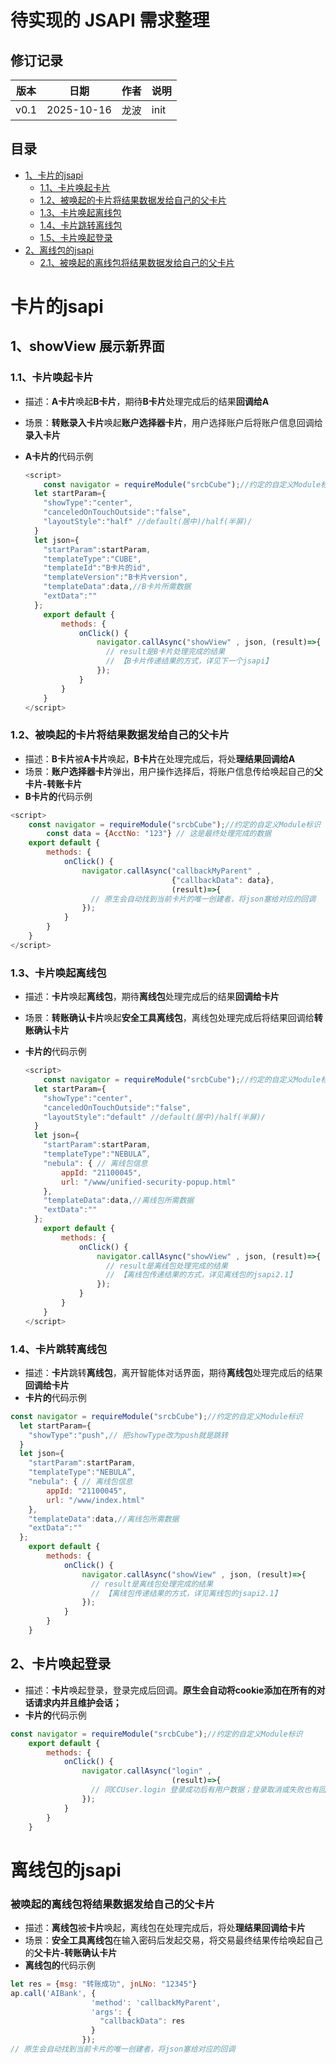 # 待实现的 JSAPI 需求整理

## 修订记录

| 版本 | 日期 | 作者 | 说明 |
| --- | --- | --- | --- |
| v0.1 | 2025-10-16 | 龙波 | init |

## 目录

- [1、卡片的jsapi](#1卡片的jsapi)
  - [1.1、卡片唤起卡片](#11卡片唤起卡片)
  - [1.2、被唤起的卡片将结果数据发给自己的父卡片](#12被唤起的卡片将结果数据发给自己的父卡片)
  - [1.3、卡片唤起离线包](#13卡片唤起离线包)
  - [1.4、卡片跳转离线包](#14卡片跳转离线包)
  - [1.5、卡片唤起登录](#15卡片唤起登录)
- [2、离线包的jsapi](#2离线包的jsapi)
  - [2.1、被唤起的离线包将结果数据发给自己的父卡片](#21被唤起的离线包将结果数据发给自己的父卡片)

# 卡片的jsapi

## 1、showView 展示新界面

### 1.1、卡片唤起卡片

- 描述：**A卡片**唤起**B卡片**，期待**B卡片**处理完成后的结果**回调给A**

- 场景：**转账录入卡片**唤起**账户选择器卡片**，用户选择账户后将账户信息回调给**录入卡片**

- **A卡片的**代码示例

    ```javascript
    <script>
        const navigator = requireModule("srcbCube");//约定的自定义Module标识
      let startParam={
        "showType":"center",
        "canceledOnTouchOutside":"false",
        "layoutStyle":"half" //default(居中)/half(半屏)/
      }
      let json={
        "startParam":startParam,
        "templateType":"CUBE",
        "templateId":"B卡⽚的id",
        "templateVersion":"B卡⽚version",
        "templateData":data,//B卡⽚所需数据
        "extData":""
      }; 
        export default {
            methods: {
                onClick() {
                    navigator.callAsync("showView" , json, (result)=>{
                      // result是B卡片处理完成的结果
                      // 【B卡片传递结果的方式，详见下一个jsapi】
                    });
                }
            }
        }
    </script>
    ```

### 1.2、被唤起的卡片将结果数据发给自己的父卡片

- 描述：**B卡片**被**A卡片**唤起，**B卡片**在处理完成后，将处**理结果回调给A**
- 场景：**账户选择器卡片**弹出，用户操作选择后，将账户信息传给唤起自己的**父卡片-转账卡片**
- **B卡片的**代码示例

```javascript
<script>
    const navigator = requireModule("srcbCube");//约定的自定义Module标识
		const data = {AcctNo: "123"} // 这是最终处理完成的数据
    export default {
        methods: {
            onClick() {
                navigator.callAsync("callbackMyParent" ,
                                    {"callbackData": data}, 
                                    (result)=>{
                  // 原生会自动找到当前卡片的唯一创建者，将json塞给对应的回调
                });
            }
        }
    }
</script>
```

### 1.3、卡片唤起离线包

- 描述：**卡片**唤起**离线包**，期待**离线包**处理完成后的结果**回调给卡片**

- 场景：**转账确认卡片**唤起**安全工具离线包**，离线包处理完成后将结果回调给**转账确认卡片**

- **卡片的**代码示例

    ```javascript
    <script>
        const navigator = requireModule("srcbCube");//约定的自定义Module标识
      let startParam={
        "showType":"center",
        "canceledOnTouchOutside":"false",
        "layoutStyle":"default" //default(居中)/half(半屏)/
      }
      let json={
        "startParam":startParam,
        "templateType":"NEBULA”,
        "nebula": { // 离线包信息
        	appId: "21100045",
        	url: "/www/unified-security-popup.html" 
      	},
        "templateData":data,//离线包所需数据
        "extData":""
      }; 
        export default {
            methods: {
                onClick() {
                    navigator.callAsync("showView" , json, (result)=>{
                      // result是离线包处理完成的结果
                      // 【离线包传递结果的方式，详见离线包的jsapi2.1】
                    });
                }
            }
        }
    </script>
    ```

### 1.4、卡片跳转离线包

- 描述：**卡片**跳转**离线包**，离开智能体对话界面，期待**离线包**处理完成后的结果**回调给卡片**
- **卡片的**代码示例

```javascript
const navigator = requireModule("srcbCube");//约定的自定义Module标识
  let startParam={
    "showType":"push",// 把showType改为push就是跳转
  }
  let json={
    "startParam":startParam,
    "templateType":"NEBULA”,
    "nebula": { // 离线包信息
    	appId: "21100045",
    	url: "/www/index.html" 
  	},
    "templateData":data,//离线包所需数据
    "extData":""
  }; 
    export default {
        methods: {
            onClick() {
                navigator.callAsync("showView" , json, (result)=>{
                  // result是离线包处理完成的结果
                  // 【离线包传递结果的方式，详见离线包的jsapi2.1】
                });
            }
        }
    }
```



## 2、卡片唤起登录

- 描述：**卡片**唤起登录，登录完成后回调。**原生会自动将cookie添加在所有的对话请求内并且维护会话；**
- **卡片的**代码示例

```javascript
const navigator = requireModule("srcbCube");//约定的自定义Module标识
    export default {
        methods: {
            onClick() {
                navigator.callAsync("login" ,
                                    (result)=>{
                  // 同CCUser.login 登录成功后有用户数据；登录取消或失败也有回调
                });
            }
        }
    }
```



# 离线包的jsapi

### 被唤起的离线包将结果数据发给自己的父卡片

- 描述：**离线包**被**卡片**唤起，离线包在处理完成后，将处**理结果回调给卡片**
- 场景：**安全工具离线包**在输入密码后发起交易，将交易最终结果传给唤起自己的**父卡片-转账确认卡片**
- **离线包的**代码示例

```javascript
let res = {msg: "转账成功", jnLNo: "12345"}
ap.call('AIBank', {
                  'method': 'callbackMyParent',
                  'args': {
                    "callbackData": res
                  }
                });
// 原生会自动找到当前卡片的唯一创建者，将json塞给对应的回调
```
